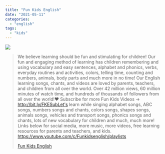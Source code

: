 ```yaml
---
title: "Fun Kids English"
date: "2021-05-11"
categories:
  - "english"
tags:
  - "kids"
---
```


![](https://yt3.ggpht.com/ytc/AAUvwnhn_zsdGHxTWj10IdcFU2tbDyh8SyVE0muORFN3kw=s176-c-k-c0x00ffffff-no-rj)

> We believe learning should be fun and stimulating for children! Our fun and engaging method of learning has children remembering and using vocabulary and easy sentences, alphabet and phonics, verbs, everyday routines and activities, colors, telling time, counting and numbers, animals, body parts and much more in no time! Our English learning songs, chants, and videos are loved by parents, teachers, and children from all over the world. Over 42 million views, 60 million minutes of watch time, and hundreds of thousands of followers from all over the world!❤️ Subscribe for more Fun Kids Videos → http://bit.ly/FKESubLet's learn while singing alphabet songs, ABC songs, numbers songs and chants, colors songs, shapes songs, animals songs, vehicles and transport songs, phonics songs and chants, lots of new vocabulary for children and much, much more! Links below for social media, more music, more videos, free learning resources for parents and teachers, and kids. https://www.youtube.com/c/Funkidsenglish/playlists
>
> [Fun Kids English](https://www.youtube.com/c/Funkidsenglish/playlists)

